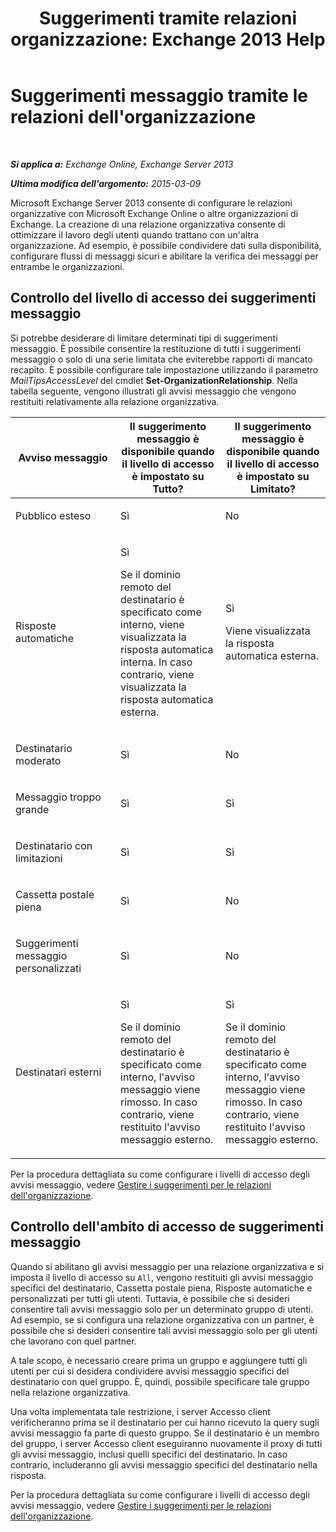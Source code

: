 ﻿---
title: 'Suggerimenti tramite relazioni organizzazione: Exchange 2013 Help'
TOCTitle: Suggerimenti messaggio tramite le relazioni dell'organizzazione
ms:assetid: 1784256f-abe1-4503-b8c4-26d544b73452
ms:mtpsurl: https://technet.microsoft.com/it-it/library/JJ670165(v=EXCHG.150)
ms:contentKeyID: 50480067
ms.date: 05/22/2018
mtps_version: v=EXCHG.150
ms.translationtype: MT
---

# Suggerimenti messaggio tramite le relazioni dell'organizzazione

 

_**Si applica a:** Exchange Online, Exchange Server 2013_

_**Ultima modifica dell'argomento:** 2015-03-09_

Microsoft Exchange Server 2013 consente di configurare le relazioni organizzative con Microsoft Exchange Online o altre organizzazioni di Exchange. La creazione di una relazione organizzativa consente di ottimizzare il lavoro degli utenti quando trattano con un'altra organizzazione. Ad esempio, è possibile condividere dati sulla disponibilità, configurare flussi di messaggi sicuri e abilitare la verifica dei messaggi per entrambe le organizzazioni.

## Controllo del livello di accesso dei suggerimenti messaggio

Si potrebbe desiderare di limitare determinati tipi di suggerimenti messaggio. È possibile consentire la restituzione di tutti i suggerimenti messaggio o solo di una serie limitata che eviterebbe rapporti di mancato recapito. È possibile configurare tale impostazione utilizzando il parametro *MailTipsAccessLevel* del cmdlet **Set-OrganizationRelationship**. Nella tabella seguente, vengono illustrati gli avvisi messaggio che vengono restituiti relativamente alla relazione organizzativa.


<table>
<colgroup>
<col style="width: 33%" />
<col style="width: 33%" />
<col style="width: 33%" />
</colgroup>
<thead>
<tr class="header">
<th>Avviso messaggio</th>
<th>Il suggerimento messaggio è disponibile quando il livello di accesso è impostato su Tutto?</th>
<th>Il suggerimento messaggio è disponibile quando il livello di accesso è impostato su Limitato?</th>
</tr>
</thead>
<tbody>
<tr class="odd">
<td><p>Pubblico esteso</p></td>
<td><p>Sì</p></td>
<td><p>No</p></td>
</tr>
<tr class="even">
<td><p>Risposte automatiche</p></td>
<td><p>Sì</p>
<p>Se il dominio remoto del destinatario è specificato come interno, viene visualizzata la risposta automatica interna. In caso contrario, viene visualizzata la risposta automatica esterna.</p></td>
<td><p>Sì</p>
<p>Viene visualizzata la risposta automatica esterna.</p></td>
</tr>
<tr class="odd">
<td><p>Destinatario moderato</p></td>
<td><p>Sì</p></td>
<td><p>No</p></td>
</tr>
<tr class="even">
<td><p>Messaggio troppo grande</p></td>
<td><p>Sì</p></td>
<td><p>Sì</p></td>
</tr>
<tr class="odd">
<td><p>Destinatario con limitazioni</p></td>
<td><p>Sì</p></td>
<td><p>Sì</p></td>
</tr>
<tr class="even">
<td><p>Cassetta postale piena</p></td>
<td><p>Sì</p></td>
<td><p>No</p></td>
</tr>
<tr class="odd">
<td><p>Suggerimenti messaggio personalizzati</p></td>
<td><p>Sì</p></td>
<td><p>No</p></td>
</tr>
<tr class="even">
<td><p>Destinatari esterni</p></td>
<td><p>Sì</p>
<p>Se il dominio remoto del destinatario è specificato come interno, l'avviso messaggio viene rimosso. In caso contrario, viene restituito l'avviso messaggio esterno.</p></td>
<td><p>Sì</p>
<p>Se il dominio remoto del destinatario è specificato come interno, l'avviso messaggio viene rimosso. In caso contrario, viene restituito l'avviso messaggio esterno.</p></td>
</tr>
</tbody>
</table>


Per la procedura dettagliata su come configurare i livelli di accesso degli avvisi messaggio, vedere [Gestire i suggerimenti per le relazioni dell'organizzazione](manage-mailtips-for-organization-relationships-exchange-2013-help.md).

## Controllo dell'ambito di accesso de suggerimenti messaggio

Quando si abilitano gli avvisi messaggio per una relazione organizzativa e si imposta il livello di accesso su `All`, vengono restituiti gli avvisi messaggio specifici del destinatario, Cassetta postale piena, Risposte automatiche e personalizzati per tutti gli utenti. Tuttavia, è possibile che si desideri consentire tali avvisi messaggio solo per un determinato gruppo di utenti. Ad esempio, se si configura una relazione organizzativa con un partner, è possibile che si desideri consentire tali avvisi messaggio solo per gli utenti che lavorano con quel partner.

A tale scopo, è necessario creare prima un gruppo e aggiungere tutti gli utenti per cui si desidera condividere avvisi messaggio specifici del destinatario con quel gruppo. È, quindi, possibile specificare tale gruppo nella relazione organizzativa.

Una volta implementata tale restrizione, i server Accesso client verificheranno prima se il destinatario per cui hanno ricevuto la query sugli avvisi messaggio fa parte di questo gruppo. Se il destinatario è un membro del gruppo, i server Accesso client eseguiranno nuovamente il proxy di tutti gli avvisi messaggio, inclusi quelli specifici del destinatario. In caso contrario, includeranno gli avvisi messaggio specifici del destinatario nella risposta.

Per la procedura dettagliata su come configurare i livelli di accesso degli avvisi messaggio, vedere [Gestire i suggerimenti per le relazioni dell'organizzazione](manage-mailtips-for-organization-relationships-exchange-2013-help.md).

